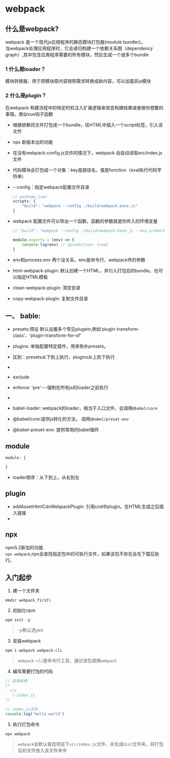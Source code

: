 # webpack
## 什么是webpack?
webpack 是一个现代js应用程序的静态模块打包器(module bundler)。  
当webpack处理应用程序时，它会递归构建一个依赖关系图（dependency graph）,其中包含应用程序需要的所有模块，然后生成一个或多个bundle

### 1 什么是loader？
模块转换器，用于把模块原内容按照需求转换成新内容，可以加载非js模块

### 2 什么是plugin？
在webpack 构建流程中的特定时机注入扩展逻辑来改变构建结果或者做你想要的事情。类似vue钩子函数

- 根据依赖将文件打包成一个bundle，往HTML中插入一个script标签，引入该文件
- npx 新版本出的功能
- 在没有webpack.config.js文件的情况下，webpack 会自动读取src/index.js文件
- 代码模块会打包成一个对象：key是路径名，值是function（eval执行代码字符串）
- --config：指定webpack配置文件目录
    ```js
    // package.json
    scripts: {
        "build": "webpack --config ./build/webpack.base.js"
    }
    ```
- webpack 配置文件可以导出一个函数，函数的参数就是你传入的环境变量
    ```js
    // "build": "webpack --config ./build/webpack.base.js --env.production"

    module.exports = (env) => {
        console.log(env) // {production: true}
    }
    ```
- env和process.env
两个没关系，env是命令行，webpack传的参数

- html-webpack-plugin: 默认创建一个HTML，并引入打包后的bundle。也可以指定HTML模板
- clean-webpack-plugin: 清空目录
- copy-webpack-plugin: 复制文件目录
## 一、 bable:
- presets:预设
默认设置多个常见plugein,例如‘plugin-transform-class’、'plugin-transform-for-of'
- plugins: 单独配置特定插件，用来弥补presets。
- 区别：presets从下到上执行，plugins从上到下执行
- 


- exclude
- enforce: 'pre'---强制在所有js的loader之前执行
-


- babel-loader: webpack的loader，相当于入口文件，会调用`@babel/core`
- @babel/core:提供js转化的方法， 调用`@babel/preset-env`
- @babel-preset-env: 提供常用的babel插件

## module
```js
module: {

}

```
- loader顺序：从下到上，从右到左

## plugin
- addAssetHtmlCdnWebpackPlugin: 引用cnd中plugin。在HTML生成之后插入链接
- 

## npx
npm5.2新加的功能   
`npx webpack`,npx会查找指定包中的可执行文件，如果该包不存在会先下载后执行。

## 入门起步
1. 建一个文件夹
```
mkdir webpack_first\ 
```
2. 初始化npm
```
npm init -y
```
> *-y*默认选*yes*
3. 安装webpack
```
npm i webpack webpack-cli
```
> `webpack-cli`是命令行工具，通过该包调用`webpack`
4. 编写需要打包的代码
```js
// 目录结构
/*
- src
   |-index.js
*/

// index.js文件
console.log('hello world')
```
5. 执行打包命令
```
npx webpack
```
> `webpack`会默认查找项目下`src/index.js`文件，并生成`dist`文件夹，将打包后的文件放入该文件夹中
